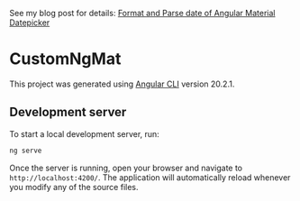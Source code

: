 See my blog post for details: [Format and Parse date of Angular Material Datepicker](https://kalcancode.wordpress.com/2025/09/02/format-and-parse-date-of-angular-material-datepicker/)

# CustomNgMat

This project was generated using [Angular CLI](https://github.com/angular/angular-cli) version 20.2.1.

## Development server

To start a local development server, run:

```bash
ng serve
```

Once the server is running, open your browser and navigate to `http://localhost:4200/`. The application will automatically reload whenever you modify any of the source files.

